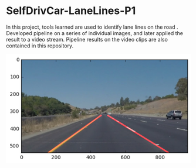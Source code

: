 # SelfDrivCar-LaneLines-P1

In this project, tools learned are used to identify lane lines on the road . Developed  pipeline on a series of individual images, and later applied the result to a video stream. Pipeline results on the video clips are also contained in this repository.


![LeNet-5 Architecture](./test_images/solidYellowCurve-copy.jpg)
